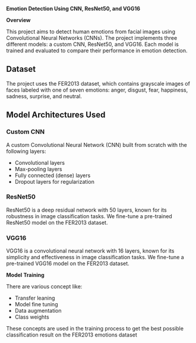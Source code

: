 **Emotion Detection Using CNN, ResNet50, and VGG16**

**Overview**

This project aims to detect human emotions from facial images using Convolutional Neural Networks (CNNs). The project implements three different models: a custom CNN, ResNet50, and VGG16. Each model is trained and evaluated to compare their performance in emotion detection.

## Dataset

The project uses the FER2013 dataset, which contains grayscale images of faces labeled with one of seven emotions: anger, disgust, fear, happiness, sadness, surprise, and neutral.

## Model Architectures Used

### Custom CNN

A custom Convolutional Neural Network (CNN) built from scratch with the following layers:

- Convolutional layers
- Max-pooling layers
- Fully connected (dense) layers
- Dropout layers for regularization

### ResNet50

ResNet50 is a deep residual network with 50 layers, known for its robustness in image classification tasks. We fine-tune a pre-trained ResNet50 model on the FER2013 dataset.

### VGG16

VGG16 is a convolutional neural network with 16 layers, known for its simplicity and effectiveness in image classification tasks. We fine-tune a pre-trained VGG16 model on the FER2013 dataset.

**Model** **Training**

There are various concept like:

- Transfer leaning
- Model fine tuning
- Data augmentation
- Class weights

These concepts are used in the training process to get the best possible classification result on the FER2013 emotions dataset
